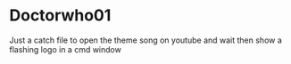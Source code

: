 # Doctorwho01
Just a catch file to open the theme song on youtube and wait then show a flashing logo in a cmd window 
